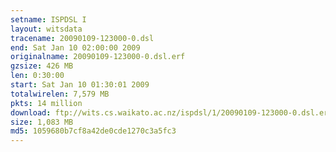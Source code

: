 ```yaml
---
setname: ISPDSL I
layout: witsdata
tracename: 20090109-123000-0.dsl
end: Sat Jan 10 02:00:00 2009
originalname: 20090109-123000-0.dsl.erf
gzsize: 426 MB
len: 0:30:00
start: Sat Jan 10 01:30:01 2009
totalwirelen: 7,579 MB
pkts: 14 million
download: ftp://wits.cs.waikato.ac.nz/ispdsl/1/20090109-123000-0.dsl.erf.gz
size: 1,083 MB
md5: 1059680b7cf8a42de0cde1270c3a5fc3
---
```

